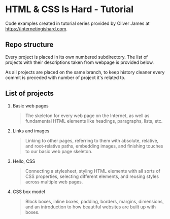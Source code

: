 # HTML & CSS Is Hard - Tutorial

Code examples created in tutorial series provided by Oliver James at <https://internetingishard.com>.

## Repo structure

Every project is placed in its own numbered subdirectory. The list of projects with their descriptions taken from webpage is provided below.

As all projects are placed on the same branch, to keep history cleaner every commit is preceded with number of project it's related to.

## List of projects

1. Basic web pages
   > The skeleton for every web page on the Internet, as well as fundamental HTML elements like headings, paragraphs, lists, etc.

2. Links and images
   > Linking to other pages, referring to them with absolute, relative, and root-relative paths, embedding images, and finishing touches to our basic web page skeleton.

3. Hello, CSS
   > Connecting a stylesheet, styling HTML elements with all sorts of CSS properties, selecting different elements, and reusing styles across multiple web pages.

4. CSS box model
   > Block boxes, inline boxes, padding, borders, margins, dimensions, and an introduction to how beautiful websites are built up with boxes. 